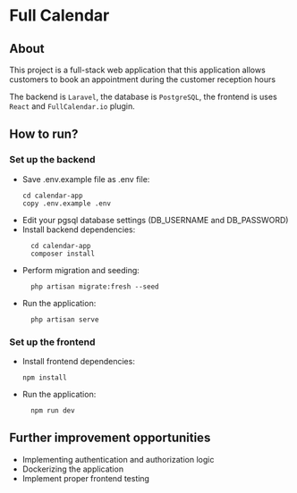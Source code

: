 # Full Calendar

## About

This project is a full-stack web application that this application allows customers to book an appointment during the customer reception hours

The backend is `Laravel`, the database is `PostgreSQL`, the frontend is uses `React` and `FullCalendar.io` plugin.

## How to run?

### Set up the backend

- Save .env.example file as .env file:
    ```
    cd calendar-app
    copy .env.example .env
    ```
- Edit your pgsql database settings (DB_USERNAME and DB_PASSWORD)
- Install backend dependencies:
    ```
      cd calendar-app
      composer install  
    ```
- Perform migration and seeding:
    ```
      php artisan migrate:fresh --seed
    ```
- Run the application:
    ```
      php artisan serve
    ```

### Set up the frontend
- Install frontend dependencies:
    ```
    npm install
    ```
- Run the application:
    ```
      npm run dev
    ```

## Further improvement opportunities
- Implementing authentication and authorization logic
- Dockerizing the application
- Implement proper frontend testing